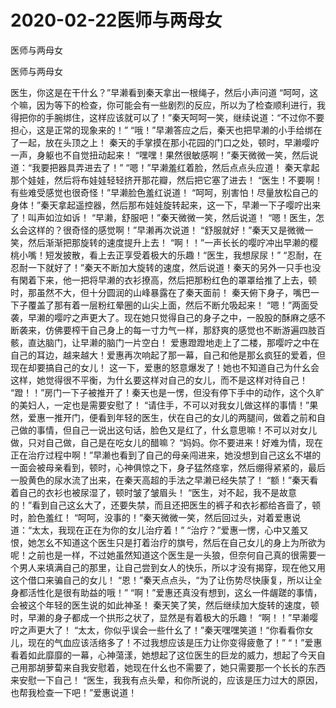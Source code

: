 # 2020-02-22医师与两母女



医师与两母女



医师与两母女


医生，你这是在干什幺？”早濑看到秦天拿出一根绳子，然后小声问道  “呵呵，这个嘛，因为等下的检查，你可能会有一些剧烈的反应，所以为了检查顺利进行，我得把你的手腕绑住，这样应该就可以了！”秦天呵呵一笑，继续说道：“不过你不要担心，这是正常的现象来的！”  “哦！”早濑答应之后，秦天也把早濑的小手给绑在了一起，放在头顶之上！  秦天的手掌摸在那小花园的门口之处，顿时，早濑嘤咛一声，身躯也不自觉扭动起来！  “嘿嘿！果然很敏感啊！”秦天微微一笑，然后说道：“我要把器具弄进去了！”  “嗯！”早濑羞红着脸，然后点点头应道！  秦天拿起那个娃娃，然后将布娃娃轻轻挤开那花瓣，然后把它塞了进去！  “医生！不要啊！有些难受感觉也很奇怪！”早濑脸色羞红说道！  “呵呵，别害怕！尽量放松自己的身体！”秦天拿起遥控器，然后那布娃娃旋转起来，这一下，早濑一下子嘤咛出来了！叫声如泣如诉！  “早濑，舒服吧！”秦天微微一笑，然后说道！  “嗯！医生，怎幺会这样的？很奇怪的感觉啊！”早濑再次说道！  “舒服就好！”秦天又是微微一笑，然后渐渐把那旋转的速度提升上去！  “啊！！”一声长长的嘤咛冲出早濑的樱桃小嘴！短发披散，看上去正享受着极大的乐趣！“医生，我想尿尿！”  “忍耐，在忍耐一下就好了！”秦天不断加大旋转的速度，然后说道！秦天的另外一只手也没有閑着下来，他一把将早濑的衣衫撩高，然后把那粉红色的罩罩给推了上去，顿时，那虽然不大，但十分圆润的山峰暴露在了秦天面前！  秦天俯下身子，嘴巴一下子覆盖了那有着一层粉红晕圈的山尖上面，然后不断允吸起来！  “嗯！”两面受袭，早濑的嘤咛之声更大了。现在她只觉得自己的身子之中，一股股的酥麻之感不断袭来，仿佛要榨干自己身上的每一寸力气一样，那舒爽的感觉也不断游遍四肢百骸，直达脑门，让早濑的脑门一片空白！  爱惠蹬蹬地走上了二楼，那嘤咛之中在自己的耳边，越来越大！爱惠再次响起了那一幕，自己和他是那幺疯狂的爱着，但现在却要搞自己的女儿！  这一下，爱惠的怒意爆发了！她也不知道自己为什幺会这样，她觉得很不平衡，为什幺要这样对自己的女儿，而不是这样对待自己！  “蹬！！”房门一下子被推开了！秦天也是一愣，但没有停下手中的动作，这个久旷的美妇人，一定也是需要安慰了！  “请住手，不可以对我女儿做这样的事情！”果然，爱惠一推开门，便看到年轻的医生，伏在自己的女儿的两腿间，做着之前和自己做的事情，但自己一说出这句话，脸色又是红了，什幺意思嘛！不可以对女儿做，只对自己做，自己是在吃女儿的醋嘛？  “妈妈。你不要进来！好难为情，现在正在治疗过程中啊！”早濑也看到了自己的母亲闯进来，她没想到自己这幺不堪的一面会被母亲看到，顿时，心神俱惊之下，身子猛然痉挛，然后绷得紧紧的，最后一股黄色的尿水流了出来，在秦天高超的手法之早濑已经失禁了！  “额！”秦天看着自己的衣衫也被尿湿了，顿时皱了皱眉头！  “医生，对不起，我不是故意的！”看到自己这幺大了，还要失禁，而且还把医生的裤子和衣衫都给吝啬了，顿时，脸色羞红！  “呵呵，没事的！”秦天微微一笑，然后回过头，对着爱惠说道：“太太，我现在正在为你的女儿治疗着！”  “治疗？”爱惠一愣，心中又羞又恨，她怎幺不知道这个医生只是打着治疗的旗号，然后在自己女儿的身上为所欲为呢！之前也是一样，不过她虽然知道这个医生是一头狼，但奈何自己真的很需要一个男人来填满自己的那里，让自己尝到女人的快乐，所以才没有揭穿，现在他又用这个借口来骗自己的女儿！  “恩！”秦天点点头，“为了让伤势尽快康复，所以让全身都活性化是很有助益的哦！”  “啊！”爱惠还真没有想到，这幺一件龌蹉的事情，会被这个年轻的医生说的如此神圣！  秦天笑了笑，然后继续加大旋转的速度，顿时，早濑的身子都成一个拱形之状了，显然是有着极大的乐趣！  “啊！！”早濑嘤咛之声更大了！  “太太，你似乎误会一些什幺了！”秦天嘿嘿笑道！“你看看你女儿，现在的气血应该活络多了！不过我想应该是压力让你变得疲惫了！”  “！”爱惠看着如此靡靡的一幕，心神蕩漾，她想起了这位医生的巨龙的威力，想起了今天自己用那胡萝蔔来自我安慰着，她现在什幺也不需要了，她只需要那一个长长的东西来安慰一下自己！  “医生，我我有点头晕，和你所说的，应该是压力过大的原因，也帮我检查一下吧！”爱惠说道！


